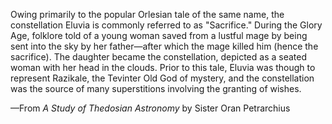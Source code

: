 Owing primarily to the popular Orlesian tale of the same name, the constellation Eluvia is commonly referred to as "Sacrifice." During the Glory Age, folklore told of a young woman saved from a lustful mage by being sent into the sky by her father—after which the mage killed him (hence the sacrifice). The daughter became the constellation, depicted as a seated woman with her head in the clouds. Prior to this tale, Eluvia was though to represent Razikale, the Tevinter Old God of mystery, and the constellation was the source of many superstitions involving the granting of wishes.

—From <i> A Study of Thedosian Astronomy </i> by Sister Oran Petrarchius
